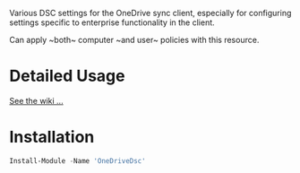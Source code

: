 Various DSC settings for the OneDrive sync client, especially for configuring settings specific to enterprise functionality in the client.

Can apply ~both~ computer ~and user~ policies with this resource.

# Detailed Usage

[See the wiki ...](https://github.com/UNT-CAS/OneDriveDsc/wiki)

# Installation

```powershell
Install-Module -Name 'OneDriveDsc'
```